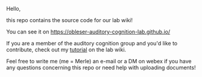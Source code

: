 Hello, 

this repo contains the source code for our lab wiki! 

You can see it on https://obleser-auditory-cognition-lab.github.io/

If you are a member of the auditory cognition group and you'd like to contribute, check out my [tutorial][1] on the lab wiki. 

Feel free to write me (me = Merle) an e-mail or a DM on webex if you have any questions concerning this repo or need help with uploading documents!


[1]: https://obleser-auditory-cognition-lab.github.io/f3f20b71d24f2503939ba12b30c3e457efe2ae62/Tutorials/Github_Pages.html
